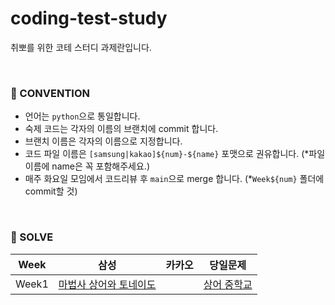 # coding-test-study
취뽀를 위한 코테 스터디 과제란입니다.

<br/>

### 🍃 CONVENTION
- 언어는 `python`으로 통일합니다.
- 숙제 코드는 각자의 이름의 브랜치에 commit 합니다.
- 브랜치 이름은 각자의 이름으로 지정합니다.
- 코드 파일 이름은 `[samsung|kakao]${num}-${name}` 포맷으로 권유합니다. (*파일 이름에 name은 꼭 포함해주세요.)
- 매주 화요일 모임에서 코드리뷰 후 `main`으로 merge 합니다. (*`Week${num}` 폴더에 commit할 것)

<br/>

### 📖 SOLVE
|Week|삼성|카카오|당일문제|
|------|---|---|---|
|Week1|[마법사 상어와 토네이도](https://www.acmicpc.net/problem/20057)||[상어 중학교](https://www.acmicpc.net/problem/21609)|
